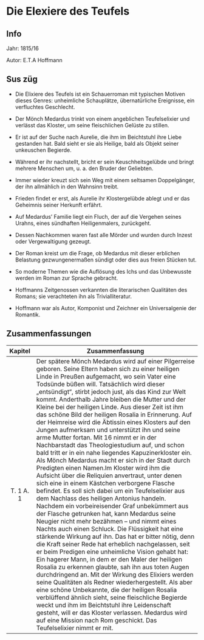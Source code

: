 # Die Elexiere des Teufels
## Info
Jahr: 1815/16

Autor: E.T.A Hoffmann 

## Sus züg
* Die Elixiere des Teufels ist ein Schauerroman mit typischen Motiven dieses Genres: unheimliche Schauplätze, übernatürliche Ereignisse, ein verfluchtes Geschlecht.

* Der Mönch Medardus trinkt von einem angeblichen Teufelselixier und verlässt das Kloster, um seine fleischlichen Gelüste zu stillen.

* Er ist auf der Suche nach Aurelie, die ihm im Beichtstuhl ihre Liebe gestanden hat. Bald sieht er sie als Heilige, bald als Objekt seiner unkeuschen Begierde.

* Während er ihr nachstellt, bricht er sein Keuschheitsgelübde und bringt mehrere Menschen um, u. a. den Bruder der Geliebten.

* Immer wieder kreuzt sich sein Weg mit einem seltsamen Doppelgänger, der ihn allmählich in den Wahnsinn treibt.

* Frieden findet er erst, als Aurelie ihr Klostergelübde ablegt und er das Geheimnis seiner Herkunft erfährt.

* Auf Medardus’ Familie liegt ein Fluch, der auf die Vergehen seines Urahns, eines sündhaften Heiligenmalers, zurückgeht.

* Dessen Nachkommen waren fast alle Mörder und wurden durch Inzest oder Vergewaltigung gezeugt.

* Der Roman kreist um die Frage, ob Medardus mit dieser erblichen Belastung gezwungenermaßen sündigt oder dies aus freien Stücken tut.

* So moderne Themen wie die Auflösung des Ichs und das Unbewusste werden im Roman zur Sprache gebracht.

* Hoffmanns Zeitgenossen verkannten die literarischen Qualitäten des Romans; sie verachteten ihn als Trivialliteratur.

* Hoffmann war als Autor, Komponist und Zeichner ein Universalgenie der Romantik.

## Zusammenfassungen 
| Kapitel | Zusammenfassung |
|:-------:|-----------------|
|T. 1 A. 1|Der spätere Mönch Medardus wird auf einer Pilgerreise geboren. Seine Eltern haben sich zu einer heiligen Linde in Preußen aufgemacht, wo sein Vater eine Todsünde büßen will. Tatsächlich wird dieser „entsündigt“, stirbt jedoch just, als das Kind zur Welt kommt. Anderthalb Jahre bleiben die Mutter und der Kleine bei der heiligen Linde. Aus dieser Zeit ist ihm das schöne Bild der heiligen Rosalia in Erinnerung. Auf der Heimreise wird die Äbtissin eines Klosters auf den Jungen aufmerksam und unterstützt ihn und seine arme Mutter fortan. Mit 16 nimmt er in der Nachbarstadt das Theologiestudium auf, und schon bald tritt er in ein nahe liegendes Kapuzinerkloster ein. Als Mönch Medardus macht er sich in der Stadt durch Predigten einen Namen.Im Kloster wird ihm die Aufsicht über die Reliquien anvertraut, unter denen sich eine in einem Kästchen verborgene Flasche befindet. Es soll sich dabei um ein Teufelselixier aus dem Nachlass des heiligen Antonius handeln. Nachdem ein vorbeireisender Graf unbekümmert aus der Flasche getrunken hat, kann Medardus seine Neugier nicht mehr bezähmen – und nimmt eines Nachts auch einen Schluck. Die Flüssigkeit hat eine stärkende Wirkung auf ihn. Das hat er bitter nötig, denn die Kraft seiner Rede hat erheblich nachgelassen, seit er beim Predigen eine unheimliche Vision gehabt hat: Ein hagerer Mann, in dem er den Maler der heiligen Rosalia zu erkennen glaubte, sah ihn aus toten Augen durchdringend an. Mit der Wirkung des Elixiers werden seine Qualitäten als Redner wiederhergestellt. Als aber eine schöne Unbekannte, die der heiligen Rosalia verblüffend ähnlich sieht, seine fleischliche Begierde weckt und ihm im Beichtstuhl ihre Leidenschaft gesteht, will er das Kloster verlassen. Medardus wird auf eine Mission nach Rom geschickt. Das Teufelselixier nimmt er mit.|
